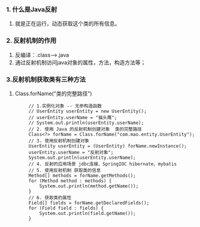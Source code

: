 ### 1. 什么是Java反射
1. 就是正在运行，动态获取这个类的所有信息。
### 2. 反射机制的作用
1. 反编译：.class-->.java
2. 通过反射机制访问java对象的属性，方法，构造方法等；
### 3.反射机制获取类有三种方法
1. Class.forName("类的完整路径")
   ```
        // 1.实例化对象 -- 无参构造函数
        // UserEntity userEntity = new UserEntity();
        // userEntity.userName = "猫头鹰";
        // System.out.println(userEntity.userName);
        // 2. 使用 Java 的反射机制创建对象  类的完整路径
        Class<?> forName = Class.forName("com.mao.entity.UserEntity");
        // 3. 使用反射机制创建对象
        UserEntity userEntity = (UserEntity) forName.newInstance();
        userEntity.userName = "反射对象";
        System.out.println(userEntity.userName);
        // 4. 反射的应用场景 jdbc连接、SpringIOC hibernate、mybatis
        // 5. 使用反射机制 获取类的信息
        Method[] methods = forName.getMethods();
        for (Method method : methods) {
            System.out.println(method.getName());
        }
        // 6. 获取类的属性
        Field[] fields = forName.getDeclaredFields();
        for (Field field : fields) {
            System.out.println(field.getName());
        }
   ```